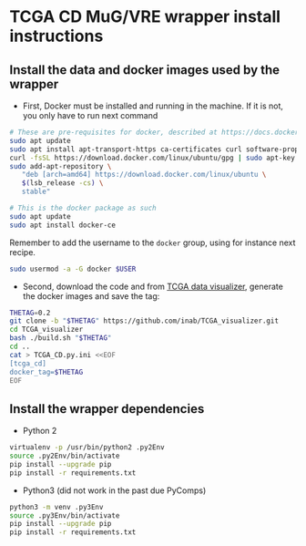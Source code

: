 # TCGA CD MuG/VRE wrapper install instructions

## Install the data and docker images used by the wrapper

* First, Docker must be installed and running in the machine. If it is not, you only have to run next command

 ```bash
 # These are pre-requisites for docker, described at https://docs.docker.com/install/linux/docker-ce/ubuntu/#install-using-the-repository
 sudo apt update
 sudo apt install apt-transport-https ca-certificates curl software-properties-common
 curl -fsSL https://download.docker.com/linux/ubuntu/gpg | sudo apt-key add -
 sudo add-apt-repository \
    "deb [arch=amd64] https://download.docker.com/linux/ubuntu \
    $(lsb_release -cs) \
    stable"
 
 # This is the docker package as such
 sudo apt update
 sudo apt install docker-ce
 ```

 Remember to add the username to the `docker` group, using for instance next recipe.

 ```bash
 sudo usermod -a -G docker $USER
 ```

* Second, download the code and from [TCGA data visualizer](https://github.com/inab/TCGA_visualizer), generate the docker images and save the tag:

 ```bash
 THETAG=0.2
 git clone -b "$THETAG" https://github.com/inab/TCGA_visualizer.git
 cd TCGA_visualizer
 bash ./build.sh "$THETAG"
 cd ..
 cat > TCGA_CD.py.ini <<EOF
 [tcga_cd]
 docker_tag=$THETAG
 EOF
 ```

## Install the wrapper dependencies

* Python 2

```bash
virtualenv -p /usr/bin/python2 .py2Env
source .py2Env/bin/activate
pip install --upgrade pip
pip install -r requirements.txt
```
* Python3 (did not work in the past due PyComps)

```bash
python3 -m venv .py3Env
source .py3Env/bin/activate
pip install --upgrade pip
pip install -r requirements.txt
```


